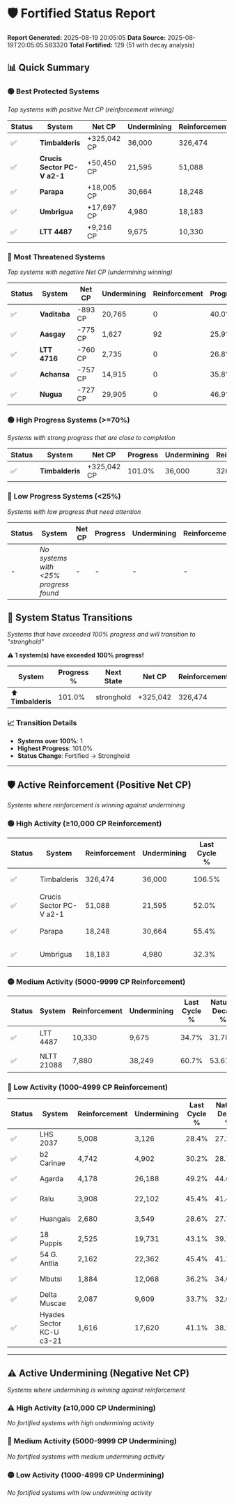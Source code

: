 # 🛡️ Fortified Status Report

**Report Generated:** 2025-08-19 20:05:05
**Data Source:** 2025-08-19T20:05:05.583320
**Total Fortified:** 129 (51 with decay analysis)

## 📊 Quick Summary

### 🟢 **Best Protected Systems**
*Top systems with positive Net CP (reinforcement winning)*

| Status | System | Net CP | Undermining | Reinforcement | Progress |
|--------|--------|--------|-------------|---------------|----------|
| ✅ | **Timbalderis** | +325,042 CP | 36,000 | 326,474 | 101.0% |
| ✅ | **Crucis Sector PC-V a2-1** | +50,450 CP | 21,595 | 51,088 | 48.7% |
| ✅ | **Parapa** | +18,005 CP | 30,664 | 18,248 | 50.7% |
| ✅ | **Umbrigua** | +17,697 CP | 4,980 | 18,183 | 31.5% |
| ✅ | **LTT 4487** | +9,216 CP | 9,675 | 10,330 | 33.2% |

### 🔴 **Most Threatened Systems**
*Top systems with negative Net CP (undermining winning)*

| Status | System | Net CP | Undermining | Reinforcement | Progress |
|--------|--------|--------|-------------|---------------|----------|
| ✅ | **Vaditaba** | -893 CP | 20,765 | 0 | 40.0% |
| ✅ | **Aasgay** | -775 CP | 1,627 | 92 | 25.9% |
| ✅ | **LTT 4716** | -760 CP | 2,735 | 0 | 26.8% |
| ✅ | **Achansa** | -757 CP | 14,915 | 0 | 35.8% |
| ✅ | **Nugua** | -727 CP | 29,905 | 0 | 46.9% |

### 🟢 **High Progress Systems (>=70%)**
*Systems with strong progress that are close to completion*

| Status | System | Net CP | Progress | Undermining | Reinforcement |
|--------|--------|--------|----------|-------------|---------------|
| ✅ | **Timbalderis** | +325,042 CP | 101.0% | 36,000 | 326,474 |

### 🔴 **Low Progress Systems (<25%)**
*Systems with low progress that need attention*

| Status | System | Net CP | Progress | Undermining | Reinforcement |
|--------|--------|--------|----------|-------------|---------------|
| - | *No systems with <25% progress found* | - | - | - | - |
## 🔄 System Status Transitions  
*Systems that have exceeded 100% progress and will transition to "stronghold"*

**⚠️ 1 system(s) have exceeded 100% progress!**

| System | Progress % | Next State | Net CP | Reinforcement | Undermining | 
|--------|------------|-------------|--------|---------------|-------------|
| ⬆️ **Timbalderis** | 101.0% | stronghold | +325,042 | 326,474 | 36,000 |

### 📈 Transition Details
- **Systems over 100%**: 1
- **Highest Progress**: 101.0%
- **Status Change**: Fortified → Stronghold

---

## 🛡️ Active Reinforcement (Positive Net CP)
*Systems where reinforcement is winning against undermining*

### 🟢 High Activity (≥10,000 CP Reinforcement)

| Status | System | Reinforcement | Undermining | Last Cycle % | Natural Decay % | Current Progress % | Current CP | Net CP | Activity |
|--------|--------|---------------|-------------|--------------|-----------------|-------------------|------------|--------|----------|
| ✅ | Timbalderis | 326,474 | 36,000 | 106.5% | 50.99% | 101.0% | 656,500 | +325,042 | 🟢 High Reinforcement |
| ✅ | Crucis Sector PC-V a2-1 | 51,088 | 21,595 | 52.0% | 40.94% | 48.7% | 316,550 | +50,450 | 🟢 High Reinforcement |
| ✅ | Parapa | 18,248 | 30,664 | 55.4% | 47.93% | 50.7% | 329,550 | +18,005 | 🟢 High Reinforcement |
| ✅ | Umbrigua | 18,183 | 4,980 | 32.3% | 28.78% | 31.5% | 204,750 | +17,697 | 🟢 High Reinforcement |

### 🟡 Medium Activity (5000-9999 CP Reinforcement)

| Status | System | Reinforcement | Undermining | Last Cycle % | Natural Decay % | Current Progress % | Current CP | Net CP | Activity |
|--------|--------|---------------|-------------|--------------|-----------------|-------------------|------------|--------|----------|
| ✅ | LTT 4487 | 10,330 | 9,675 | 34.7% | 31.78% | 33.2% | 215,800 | +9,216 | 🟡 Medium Reinforcement |
| ✅ | NLTT 21088 | 7,880 | 38,249 | 60.7% | 53.61% | 54.8% | 356,199 | +7,740 | 🟡 Medium Reinforcement |

### 🔴 Low Activity (1000-4999 CP Reinforcement)

| Status | System | Reinforcement | Undermining | Last Cycle % | Natural Decay % | Current Progress % | Current CP | Net CP | Activity |
|--------|--------|---------------|-------------|--------------|-----------------|-------------------|------------|--------|----------|
| ✅ | LHS 2037 | 5,008 | 3,126 | 28.4% | 27.24% | 27.9% | 181,349 | +4,294 | 🔵 Low Reinforcement |
| ✅ | b2 Carinae | 4,742 | 4,902 | 30.2% | 28.74% | 29.4% | 191,100 | +4,285 | 🔵 Low Reinforcement |
| ✅ | Agarda | 4,178 | 26,188 | 49.2% | 44.60% | 45.2% | 293,800 | +3,903 | 🔵 Low Reinforcement |
| ✅ | Ralu | 3,908 | 22,102 | 45.4% | 41.47% | 42.0% | 273,000 | +3,476 | 🔵 Low Reinforcement |
| ✅ | Huangais | 2,680 | 3,549 | 28.6% | 27.76% | 28.1% | 182,650 | +2,241 | 🔵 Low Reinforcement |
| ✅ | 18 Puppis | 2,525 | 19,731 | 43.1% | 39.77% | 40.1% | 260,650 | +2,165 | 🔵 Low Reinforcement |
| ✅ | 54 G. Antlia | 2,162 | 22,362 | 45.4% | 41.72% | 42.0% | 273,000 | +1,815 | 🔵 Low Reinforcement |
| ✅ | Mbutsi | 1,884 | 12,068 | 36.2% | 34.07% | 34.3% | 222,949 | +1,478 | 🔵 Low Reinforcement |
| ✅ | Delta Muscae | 2,087 | 9,609 | 33.7% | 32.00% | 32.2% | 209,300 | +1,329 | 🔵 Low Reinforcement |
| ✅ | Hyades Sector KC-U c3-21 | 1,616 | 17,620 | 41.1% | 38.21% | 38.4% | 249,600 | +1,255 | 🔵 Low Reinforcement |


---

## ⚠️ Active Undermining (Negative Net CP)
*Systems where undermining is winning against reinforcement*

### ⚠️ High Activity (≥10,000 CP Undermining)

*No fortified systems with high undermining activity*

### 🔶 Medium Activity (5000-9999 CP Undermining)

*No fortified systems with medium undermining activity*

### 🟡 Low Activity (1000-4999 CP Undermining)

*No fortified systems with low undermining activity*
